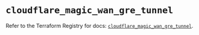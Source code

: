 # `cloudflare_magic_wan_gre_tunnel`

Refer to the Terraform Registry for docs: [`cloudflare_magic_wan_gre_tunnel`](https://registry.terraform.io/providers/cloudflare/cloudflare/4.45.0/docs/resources/magic_wan_gre_tunnel).
